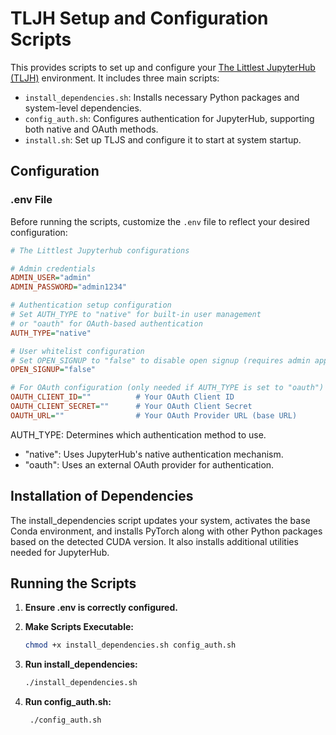 # TLJH Setup and Configuration Scripts

This provides scripts to set up and configure your [The Littlest JupyterHub (TLJH)](https://tljh.jupyter.org/) environment. It includes three main scripts:

- `install_dependencies.sh`: Installs necessary Python packages and system-level dependencies.
- `config_auth.sh`: Configures authentication for JupyterHub, supporting both native and OAuth methods.
- `install.sh`: Set up TLJS and configure it to start at system startup.

## Configuration

### .env File
Before running the scripts, customize the `.env` file to reflect your desired configuration:

```ini
# The Littlest Jupyterhub configurations

# Admin credentials
ADMIN_USER="admin"
ADMIN_PASSWORD="admin1234"

# Authentication setup configuration
# Set AUTH_TYPE to "native" for built-in user management
# or "oauth" for OAuth-based authentication
AUTH_TYPE="native"

# User whitelist configuration 
# Set OPEN_SIGNUP to "false" to disable open signup (requires admin approval)
OPEN_SIGNUP="false"

# For OAuth configuration (only needed if AUTH_TYPE is set to "oauth")
OAUTH_CLIENT_ID=""          # Your OAuth Client ID
OAUTH_CLIENT_SECRET=""      # Your OAuth Client Secret
OAUTH_URL=""                # Your OAuth Provider URL (base URL)
```

AUTH_TYPE: Determines which authentication method to use.
- "native": Uses JupyterHub's native authentication mechanism.
- "oauth": Uses an external OAuth provider for authentication. 


## Installation of Dependencies
The install_dependencies script updates your system, activates the base Conda environment, and installs PyTorch along with other Python packages based on the detected CUDA version. It also installs additional utilities needed for JupyterHub.


## Running the Scripts
1. **Ensure .env is correctly configured.**

2. **Make Scripts Executable:**
   ```bash
   chmod +x install_dependencies.sh config_auth.sh
3. **Run install_dependencies:**
   ```bash
   ./install_dependencies.sh
4. **Run config_auth.sh:**
   ```bash
    ./config_auth.sh
